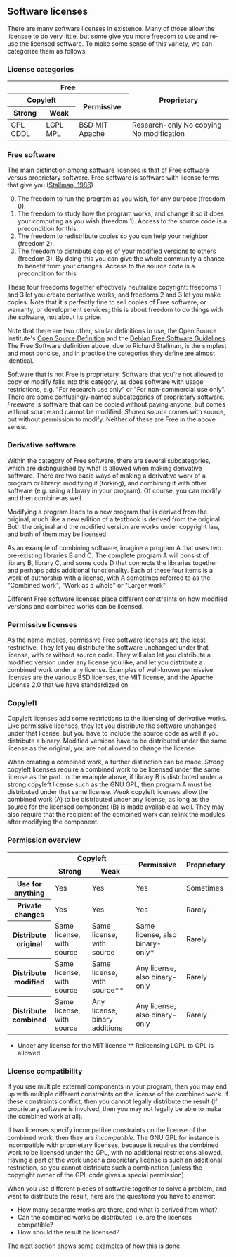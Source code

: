 ## Software licenses

There are many software licenses in existence. Many of those allow the licensee to do very little, but some give you more freedom to use and re-use the licensed software. To make some sense of this variety, we can categorize them as follows.

### License categories

<table>
    <thead>
        <tr>
            <th colspan="3">Free</th>
            <th rowspan="3">Proprietary</th>
        </tr>
        <tr>
            <th colspan="2">Copyleft</th>
            <th rowspan="2">Permissive</th>
        </tr>
        <tr>
            <th>Strong</th>
            <th>Weak</th>
        </tr>
    </thead>
    <tbody>
        <tr>
            <td>GPL CDDL</td>
            <td>LGPL MPL</td>
            <td>BSD MIT Apache</td>
            <td>Research-only No&nbsp;copying No&nbsp;modification</td>
        </tr>
    </tbody>
</table>

### Free software

The main distinction among software licenses is that of Free software versus proprietary software. Free software is software with license terms that give you ([Stallman, 1986](https://www.gnu.org/philosophy/free-sw.html))

0. The freedom to run the program as you wish, for any purpose (freedom 0).
1. The freedom to study how the program works, and change it so it does your computing as you wish (freedom 1). Access to the source code is a precondition for this.
2. The freedom to redistribute copies so you can help your neighbor (freedom 2).
3. The freedom to distribute copies of your modified versions to others (freedom 3). By doing this you can give the whole community a chance to benefit from your changes. Access to the source code is a precondition for this.

These four freedoms together effectively neutralize copyright: freedoms 1 and 3 let you create derivative works, and freedoms 2 and 3 let you make copies. Note that it's perfectly fine to sell copies of Free software, or warranty, or development services; this is about freedom to do things with the software, not about its price.

Note that there are two other, similar definitions in use, the Open Source Institute's [Open Source Definition](https://opensource.org/osd-annotated) and the [Debian Free Software Guidelines](https://www.debian.org/social_contract#guidelines). The Free Software definition above, due to Richard Stallman, is the simplest and most concise, and in practice the categories they define are almost identical.

Software that is not Free is proprietary. Software that you're not allowed to copy or modify falls into this category, as does software with usage restrictions, e.g. "For research use only" or "For non-commercial use only". There are some confusingly-named subcategories of proprietary software. _Freeware_ is software that can be copied without paying anyone, but comes without source and cannot be modified. _Shared source_ comes with source, but without permission to modify. Neither of these are Free in the above sense.

### Derivative software

Within the category of Free software, there are several subcategories, which are distinguished by what is allowed when making derivative software. There are two basic ways of making a derivative work of a program or library: modifying it (forking), and combining it with other software (e.g. using a library in your program). Of course, you can modify and then combine as well.

Modifying a program leads to a new program that is derived from the original, much like a new edition of a textbook is derived from the original. Both the original and the modified version are works under copyright law, and both of them may be licensed.

As an example of combining software, imagine a program A that uses two pre-existing libraries B and C. The complete program A will consist of library B, library C, and some code D that connects the libraries together and perhaps adds additional functionality. Each of these four items is a work of authorship with a license, with A sometimes referred to as the "Combined work", "Work as a whole" or "Larger work".

Different Free software licenses place different constraints on how modified versions and combined works can be licensed.

### Permissive licenses

As the name implies, permissive Free software licenses are the least restrictive. They let you distribute the software unchanged under that license, with or without source code. They will also let you distribute a modified version under any license you like, and let you distribute a combined work under any license. Examples of well-known permissive licenses are the various BSD licenses, the MIT license, and the Apache License 2.0 that we have standardized on.

### Copyleft

Copyleft licenses add some restrictions to the licensing of derivative works. Like permissive licenses, they let you distribute the software unchanged under that license, but you have to include the source code as well if you distribute a binary. Modified versions have to be distributed under the same license as the original; you are not allowed to change the license.

When creating a combined work, a further distinction can be made. _Strong_ copyleft licenses require a combined work to be licensed under the same license as the part. In the example above, if library B is distributed under a strong copyleft license such as the GNU GPL, then program A must be distributed under that same license. _Weak_ copyleft licenses allow the combined work (A) to be distributed under any license, as long as the source for the licensed component (B) is made available as well. They may also require that the recipient of the combined work can relink the modules after modifying the component.

### Permission overview

<table>
    <thead>
        <tr>
            <th rowspan="2"></th>
            <th colspan="2">Copyleft</th>
            <th rowspan="2">Permissive</th>
            <th rowspan="2">Proprietary</th>
        </tr>
        <tr>
            <th>Strong</th>
            <th>Weak</th>
        </tr>
    </thead>
    <tbody>
        <tr>
            <th>Use for anything</th>
            <td>Yes</td>
            <td>Yes</td>
            <td>Yes</td>
            <td>Sometimes</td>
        </tr>
        <tr>
            <th>Private changes</th>
            <td>Yes</td>
            <td>Yes</td>
            <td>Yes</td>
            <td>Rarely</td>
        </tr>
        <tr>
            <th>Distribute original</th>
            <td>Same license, with source</td>
            <td>Same license, with source</td>
            <td>Same license, also binary-only*</td>
            <td>Rarely</td>
        </tr>
        <tr>
            <th>Distribute modified</th>
            <td>Same license, with source</td>
            <td>Same license, with source**</td>
            <td>Any license, also binary-only</td>
            <td>Rarely</td>
        </tr>
        <tr>
            <th>Distribute combined</th>
            <td>Same license, with source</td>
            <td>Any license, binary additions</td>
            <td>Any license, also binary-only</td>
            <td>Rarely</td>
        </tr>
    </tbody>
</table>

 * Under any license for the MIT license
** Relicensing LGPL to GPL is allowed

### License compatibility

If you use multiple external components in your program, then you may end up with multiple different constraints on the license of the combined work. If these constraints conflict, then you cannot legally distribute the result (if proprietary software is involved, then you may not legally be able to make the combined work at all).

If two licenses specify incompatible constraints on the license of the combined work, then they are _incompatible_. The GNU GPL for instance is incompatible with proprietary licenses, because it requires the combined work to be licensed under the GPL, with no additional restrictions allowed. Having a part of the work under a proprietary license is such an additional restriction, so you cannot distribute such a combination (unless the copyright owner of the GPL code gives a special permission).

When you use different pieces of software together to solve a problem, and want to distribute the result, here are the questions you have to answer:

- How many separate works are there, and what is derived from what?
- Can the combined works be distributed, i.e. are the licenses compatible?
- How should the result be licensed?

The next section shows some examples of how this is done.

